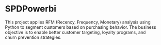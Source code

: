 # SPDPowerbi
This project applies RFM (Recency, Frequency, Monetary) analysis using Python to segment customers based on purchasing behavior. The business objective is to enable better customer targeting, loyalty programs, and churn prevention strategies.
